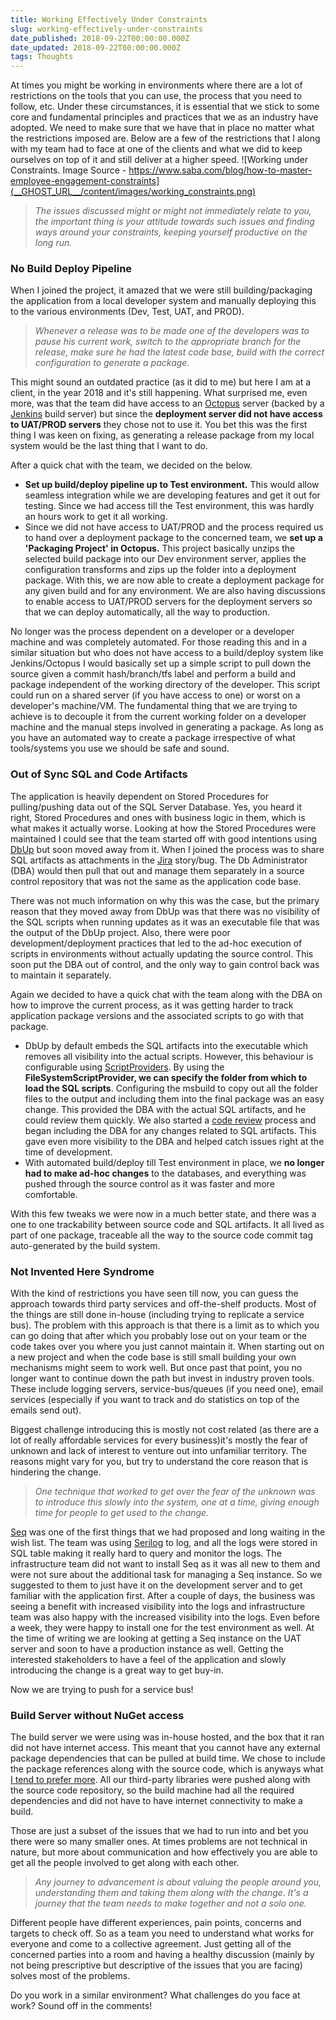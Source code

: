 ```yaml
---
title: Working Effectively Under Constraints
slug: working-effectively-under-constraints
date_published: 2018-09-22T00:00:00.000Z
date_updated: 2018-09-22T00:00:00.000Z
tags: Thoughts
---
```


At times you might be working in environments where there are a lot of restrictions on the tools that you can use, the process that you need to follow, etc. Under these circumstances, it is essential that we stick to some core and fundamental principles and practices that we as an industry have adopted. We need to make sure that we have that in place no matter what the restrictions imposed are. Below are a few of the restrictions that I along with my team had to face at one of the clients and what we did to keep ourselves on top of it and still deliver at a higher speed.
![Working under Constraints. Image Source - https://www.saba.com/blog/how-to-master-employee-engagement-constraints](__GHOST_URL__/content/images/working_constraints.png)
> *The issues discussed might or might not immediately relate to you, the important thing is your attitude towards such issues and finding ways around your constraints, keeping yourself productive on the long run.*

### No Build Deploy Pipeline

When I joined the project, it amazed that we were still building/packaging the application from a local developer system and manually deploying this to the various environments (Dev, Test, UAT, and PROD).

> *Whenever a release was to be made one of the developers was to pause his current work, switch to the appropriate branch for the release, make sure he had the latest code base, build with the correct configuration to generate a package.*

This might sound an outdated practice (as it did to me) but here I am at a client, in the year 2018 and it's still happening. What surprised me, even more, was that the team did have access to an [Octopus](https://octopus.com/) server (backed by a [Jenkins](https://jenkins.io/) build server) but since the **deployment server did not have access to UAT/PROD servers** they chose not to use it. You bet this was the first thing I was keen on fixing, as generating a release package from my local system would be the last thing that I want to do.

After a quick chat with the team, we decided on the below.

- **Set up build/deploy pipeline up to Test environment.** This would allow seamless integration while we are developing features and get it out for testing. Since we had access till the Test environment, this was hardly an hours work to get it all working.
- Since we did not have access to UAT/PROD and the process required us to hand over a deployment package to the concerned team, we **set up a 'Packaging Project' in Octopus.** This project basically unzips the selected build package into our Dev environment server, applies the configuration transforms and zips up the folder into a deployment package. With this, we are now able to create a deployment package for any given build and for any environment. We are also having discussions to enable access to UAT/PROD servers for the deployment servers so that we can deploy automatically, all the way to production.

No longer was the process dependent on a developer or a developer machine and was completely automated. For those reading this and in a similar situation but who does not have access to a build/deploy system like Jenkins/Octopus I would basically set up a simple script to pull down the source given a commit hash/branch/tfs label and perform a build and package independent of the working directory of the developer. This script could run on a shared server (if you have access to one) or worst on a developer's machine/VM. The fundamental thing that we are trying to achieve is to decouple it from the current working folder on a developer machine and the manual steps involved in generating a package. As long as you have an automated way to create a package irrespective of what tools/systems you use we should be safe and sound.

### Out of Sync SQL and Code Artifacts

The application is heavily dependent on Stored Procedures for pulling/pushing data out of the SQL Server Database. Yes, you heard it right, Stored Procedures and ones with business logic in them, which is what makes it actually worse. Looking at how the Stored Procedures were maintained I could see that the team started off with good intentions using [DbUp](https://dbup.readthedocs.io/en/latest/) but soon moved away from it. When I joined the process was to share SQL artifacts as attachments in the [Jira](https://www.atlassian.com/software/jira) story/bug. The Db Administrator (DBA) would then pull that out and manage them separately in a source control repository that was not the same as the application code base.

There was not much information on why this was the case, but the primary reason that they moved away from DbUp was that there was no visibility of the SQL scripts when running updates as it was an executable file that was the output of the DbUp project. Also, there were poor development/deployment practices that led to the ad-hoc execution of scripts in environments without actually updating the source control. This soon put the DBA out of control, and the only way to gain control back was to maintain it separately.

Again we decided to have a quick chat with the team along with the DBA on how to improve the current process, as it was getting harder to track application package versions and the associated scripts to go with that package.

- DbUp by default embeds the SQL artifacts into the executable which removes all visibility into the actual scripts. However, this behaviour is configurable using [ScriptProviders](https://dbup.readthedocs.io/en/latest/more-info/script-providers/). By using the **FileSystemScriptProvider, we can specify the folder from which to load the SQL scripts**. Configuring the msbuild to copy out all the folder files to the output and including them into the final package was an easy change. This provided the DBA with the actual SQL artifacts, and he could review them quickly. We also started a [code review](__GHOST_URL__/blog/code-review/) process and began including the DBA for any changes related to SQL artifacts. This gave even more visibility to the DBA and helped catch issues right at the time of development.
- With automated build/deploy till Test environment in place, we **no longer had to make ad-hoc changes** to the databases, and everything was pushed through the source control as it was faster and more comfortable.

With this few tweaks we were now in a much better state, and there was a one to one trackability between source code and SQL artifacts. It all lived as part of one package, traceable all the way to the source code commit tag auto-generated by the build system.

### Not Invented Here Syndrome

With the kind of restrictions you have seen till now, you can guess the approach towards third party services and off-the-shelf products. Most of the things are still done in-house (including trying to replicate a service bus). The problem with this approach is that there is a limit as to which you can go doing that after which you probably lose out on your team or the code takes over you where you just cannot maintain it. When starting out on a new project and when the code base is still small building your own mechanisms might seem to work well. But once past that point, you no longer want to continue down the path but invest in industry proven tools. These include logging servers, service-bus/queues (if you need one), email services (especially if you want to track and do statistics on top of the emails send out).

Biggest challenge introducing this is mostly not cost related (as there are a lot of really affordable services for every business)it's mostly the fear of unknown and lack of interest to venture out into unfamiliar territory. The reasons might vary for you, but try to understand the core reason that is hindering the change.

> *One technique that worked to get over the fear of the unknown was to introduce this slowly into the system, one at a time, giving enough time for people to get used to the change.*

[Seq](https://getseq.net/) was one of the first things that we had proposed and long waiting in the wish list. The team was using [Serilog](https://serilog.net/) to log, and all the logs were stored in SQL table making it really hard to query and monitor the logs. The infrastructure team did not want to install Seq as it was all new to them and were not sure about the additional task for managing a Seq instance. So we suggested to them to just have it on the development server and to get familiar with the application first. After a couple of days, the business was seeing a benefit with increased visibility into the logs and infrastructure team was also happy with the increased visibility into the logs. Even before a week, they were happy to install one for the test environment as well. At the time of writing we are looking at getting a Seq instance on the UAT server and soon to have a production instance as well. Getting the interested stakeholders to have a feel of the application and slowly introducing the change is a great way to get buy-in.

Now we are trying to push for a service bus!

### Build Server without NuGet access

The build server we were using was in-house hosted, and the box that it ran did not have internet access. This meant that you cannot have any external package dependencies that can be pulled at build time. We chose to include the package references along with the source code, which is anyways what [I tend to prefer more](__GHOST_URL__/blog/checking-in-package-dependencies-into-source-control/). All our third-party libraries were pushed along with the source code repository, so the build machine had all the required dependencies and did not have to have internet connectivity to make a build.

Those are just a subset of the issues that we had to run into and bet you there were so many smaller ones. At times problems are not technical in nature, but more about communication and how effectively you are able to get all the people involved to get along with each other.

> *Any journey to advancement is about valuing the people around you, understanding them and taking them along with the change. It's a journey that the team needs to make together and not a solo one.*

Different people have different experiences, pain points, concerns and targets to check off. So as a team you need to understand what works for everyone and come to a collective agreement. Just getting all of the concerned parties into a room and having a healthy discussion (mainly by not being prescriptive but descriptive of the issues that you are facing) solves most of the problems.

Do you work in a similar environment? What challenges do you face at work? Sound off in the comments!
